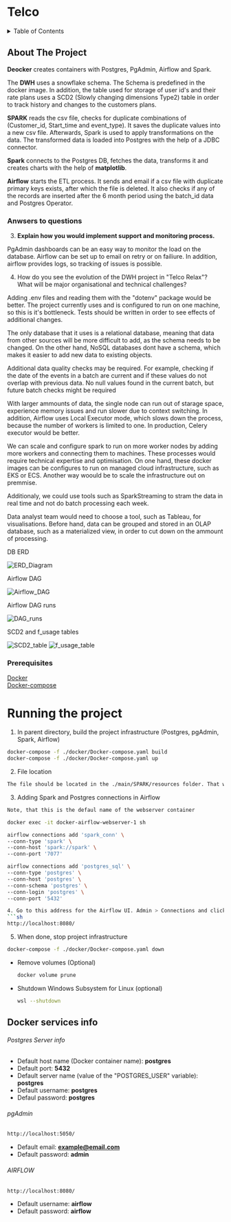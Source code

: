 # Telco

<!-- TABLE OF CONTENTS -->
<details>
  <summary>Table of Contents</summary>
  <ol>
    <li>
      <a href="#about-the-project">About The Project </a>
      <ul> 
      <li><a href="#anwsers-to-questions">Anwsers to questions</a></li>
      </ul> 
      <ul>
        <li><a href="#prerequisites">Prerequisites</a></li>
      </ul>      
    </li>
    <li><a href="#Runing-the-project">Runing the project</a></li>
  </ol>
</details>


<!-- ABOUT THE Project -->
## About The Project
**Deocker** creates containers with Postgres, PgAdmin, Airflow and Spark.

The **DWH** uses a snowflake schema. The Schema is predefined in the docker image.
In addition, the table used for storage of user id's and their rate plans uses a SCD2 (Slowly changing dimensions Type2) table in order to track history and changes to the customers plans.

**SPARK** reads the csv file, checks for duplicate combinations of (Customer_id, Start_time and event_type). It saves the duplicate values into a new csv file.
Afterwards, Spark is used to apply transformations on the data. The transformed data is loaded into Postgres with the help of a JDBC connector.  

**Spark** connects to the Postgres DB, fetches the data, transforms it and creates charts with the help of **matplotlib**.  

**Airflow** starts the ETL process. It sends and email if a csv file with duplicate primary keys exists, after which the file is deleted. It also checks if any of the records are inserted after the 6 month period using the batch_id data and Postgres Operator.

### Anwsers to questions
3. **Explain how you would implement support and monitoring process.**

PgAdmin dashboards can be an easy way to monitor the load on the database. 
Airflow can be set up to email on retry or on failiure. In addition, airflow provides logs, so tracking of issues is possible.

4. How do you see the evolution of the DWH project in "Telco Relax"? What will be major organisational and technical challenges?

Adding .env files and reading them with the "dotenv" package would be better.
The project currently uses and is configured to run on one machine, so this is it's bottleneck.
Tests should be written in order to see effects of additional changes.

The only database that it uses is a relational database, meaning that data from other sources will be more difficult to add, as the schema needs to be changed. On the other hand, NoSQL databases dont have a schema, which makes it easier to add new data to existing objects. 

Additional data quality checks may be required. For example, checking if the date of the events in a batch are current and if these values do not overlap with previous data.
No null values found in the current batch, but future batch checks might be required

With larger ammounts of data, the single node can run out of starage space, experience memory issues and run slower due to context switching. 
In addition, Airflow uses Local Executor mode, which slows down the process, because the number of workers is limited to one. In production, Celery executor would be better.

We can scale and configure spark to run on more worker nodes by adding more workers and connecting them to machines.
These processes would require technical expertise and optimisation. On one hand, these docker images can be configures to run on managed cloud infrastructure, such as EKS or ECS. Another way woould be to scale the infrastructure out on premmise.

Additionaly, we could use tools such as SparkStreaming to stram the data in real time and not do batch processing each week.

Data analyst team would need to choose a tool, such as Tableau, for visualisations. Before hand, data can be grouped and stored in an OLAP database, such as a materialized view, in order to cut down on the ammount of processing.

DB ERD

![ERD_Diagram](https://user-images.githubusercontent.com/91464837/156760046-9b60f832-020a-4559-ba1b-8984d098e16c.png)

Airflow DAG

![Airflow_DAG](https://user-images.githubusercontent.com/91464837/156760098-bea027a5-3d36-49f6-a297-0e0f7b75e702.png)

Airflow DAG runs

![DAG_runs](https://user-images.githubusercontent.com/91464837/156760138-113a0846-e65e-44ea-b76a-837af353697c.png)

SCD2 and f_usage tables

![SCD2_table](https://user-images.githubusercontent.com/91464837/156760178-bf278116-04d9-4ffa-bca4-39734e500a9f.png)
![f_usage_table](https://user-images.githubusercontent.com/91464837/156760181-0fd1e09c-c6fa-4e83-bb7e-81582ec1e114.png)

### Prerequisites
[Docker](https://docs.docker.com/get-docker/)  
[Docker-compose](https://docs.docker.com/compose/install/)  


# Running the project
1. In parent directory, build the project infrastructure (Postgres, pgAdmin, Spark, Airflow)
  ```sh
  docker-compose -f ./docker/Docker-compose.yaml build
  docker-compose -f ./docker/Docker-compose.yaml up
  ```

2. File location
  ```sh
  The file should be located in the ./main/SPARK/resources folder. That way, spark workers and airflow scheduler can see the file, because it is mounted to those containers.
  ```
3. Adding Spark and Postgres connections in Airflow
  ```sh
  Note, that this is the defaul name of the webserver container
  
  docker exec -it docker-airflow-webserver-1 sh

  airflow connections add 'spark_conn' \
  --conn-type 'spark' \
  --conn-host 'spark://spark' \
  --conn-port '7077'

  airflow connections add 'postgres_sql' \
  --conn-type 'postgres' \
  --conn-host 'postgres' \
  --conn-schema 'postgres' \
  --conn-login 'postgres' \
  --conn-port '5432'  

4. Go to this address for the Airflow UI. Admin > Connections and click on edit postgres connection. Add password (Default is postgres)
  ```sh
  http://localhost:8080/
  ```

5. When done, stop project infrastructure
  ```sh
  docker-compose -f ./docker/Docker-compose.yaml down
  ```

- Remove volumes (Optional)
  ```sh 
  docker volume prune
  ```

- Shutdown Windows Subsystem for Linux (optional)
  ```sh 
  wsl --shutdown
  ```
## Docker services info
###### Postgres Server info
- Default host name (Docker container name): **postgres**
- Default port: **5432**
- Default server name (value of the "POSTGRES_USER" variable): **postgres**
- Default username: **postgres**
- Defaul password: **postgres**

###### pgAdmin
  ```sh
  http://localhost:5050/
  ```
- Default email: **example@email.com**  
- Default password: **admin**  

###### AIRFLOW 
  ```sh
  http://localhost:8080/
  ```
- Default username: **airflow**
- Default password: **airflow**
